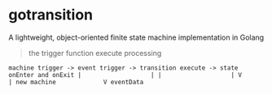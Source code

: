 # gotransition

A lightweight, object-oriented finite state machine implementation in Golang

> the trigger function execute processing

`
machine trigger -> event trigger -> transition execute -> state onEnter and onExit
     |                   |
     |                   |
     V                   |
 new machine             V
                     eventData
`
